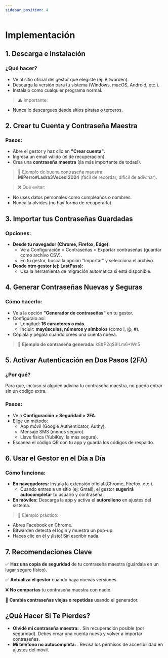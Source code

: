 ```yaml
---
sidebar_position: 4
---
```


# Implementación

## 1. Descarga e Instalación

### ¿Qué hacer?

- Ve al sitio oficial del gestor que elegiste (ej: Bitwarden).
- Descarga la versión para tu sistema (Windows, macOS, Android, etc.).
- Instálalo como cualquier programa normal.

> ⚠ Importante:

- Nunca lo descargues desde sitios piratas o terceros.

## 2. Crear tu Cuenta y Contraseña Maestra

### Pasos:

-  Abre el gestor y haz clic en **"Crear cuenta"**.
- Ingresa un email válido (el de recuperación).
-  Crea una **contraseña maestra** (¡la más importante de todas!).

> 📌 Ejemplo de buena contraseña maestra:
**MiPerro#Ladra3Veces!2024** (fácil de recordar, difícil de adivinar).

> ❌ Qué evitar:

- No uses datos personales como cumpleaños o nombres.
- Nunca la olvides (no hay forma de recuperarla).

## 3. Importar tus Contraseñas Guardadas

### Opciones:

- **Desde tu navegador (Chrome, Firefox, Edge):**
    - Ve a Configuración > Contraseñas > Exportar contraseñas (guardar como archivo CSV).
    - En tu gestor, busca la opción "Importar" y selecciona el archivo.
- **Desde otro gestor (ej: LastPass):**
    - Usa la herramienta de migración automática si está disponible.

## 4. Generar Contraseñas Nuevas y Seguras

### Cómo hacerlo:

- Ve a la opción **"Generador de contraseñas"** en tu gestor.
- Configúralo así:
    - Longitud: **16 caracteres o más**.
    - Incluir: **mayúsculas, números y símbolos** (como !, @, #).
- Cópiala y pégala cuando crees una cuenta nueva.

> 🔐 **Ejemplo de contraseña generada:**
k8#P2q$9!Lm6*Wn5

## 5. Activar Autenticación en Dos Pasos (2FA)

### ¿Por qué? 
Para que, incluso si alguien adivina tu contraseña maestra, no pueda entrar sin un código extra.

### Pasos:

- Ve a **Configuración > Seguridad > 2FA**.
- Elige un método:
    - App móvil (Google Authenticator, Authy).
    - Mensaje SMS (menos seguro).
    - Llave física (YubiKey, la más segura).
- Escanea el código QR con tu app y guarda los códigos de respaldo.

## 6. Usar el Gestor en el Día a Día

### Cómo funciona:

- **En navegadores:** Instala la extensión oficial (Chrome, Firefox, etc.).
    - Cuando entres a un sitio (ej: Gmail), el gestor **sugerirá autocompletar** tu usuario y contraseña.
- **En móviles:** Descarga la app y activa el **autorelleno** en ajustes del sistema.

> 📌 Ejemplo práctico:

- Abres Facebook en Chrome.
- Bitwarden detecta el login y muestra un pop-up.
- Haces clic en él y ¡listo! Sin escribir nada.

## 7. Recomendaciones Clave

✅ **Haz una copia de seguridad** de tu contraseña maestra (guárdala en un lugar seguro físico).

✅ **Actualiza el gestor** cuando haya nuevas versiones.

❌ **No compartas** tu contraseña maestra con nadie.

🔄 **Cambia contraseñas viejas o repetidas** usando el generador.

## ¿Qué Hacer Si Te Pierdes?

- **Olvidé mi contraseña maestra:**
    . Sin recuperación posible (por seguridad). Debes crear una cuenta nueva y volver a importar contraseñas.
- **Mi teléfono no autocompleta:**
    . Revisa los permisos de accesibilidad en ajustes del móvil.
